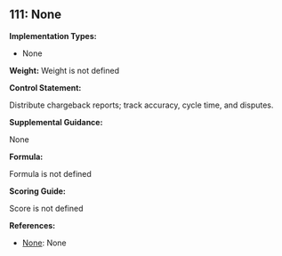 ## 111: None

**Implementation Types:**
 
- None

**Weight:** Weight is not defined

**Control Statement:**

Distribute chargeback reports; track accuracy, cycle time, and disputes.

**Supplemental Guidance:**

None

**Formula:**

Formula is not defined

**Scoring Guide:**

Score is not defined

**References:**

- [None](None): None